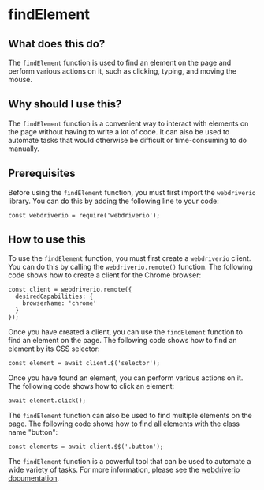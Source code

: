 
  
   # **findElement**

## What does this do?

The `findElement` function is used to find an element on the page and perform various actions on it, such as clicking, typing, and moving the mouse.

## Why should I use this?

The `findElement` function is a convenient way to interact with elements on the page without having to write a lot of code. It can also be used to automate tasks that would otherwise be difficult or time-consuming to do manually.

## Prerequisites

Before using the `findElement` function, you must first import the `webdriverio` library. You can do this by adding the following line to your code:

```
const webdriverio = require('webdriverio');
```

## How to use this

To use the `findElement` function, you must first create a `webdriverio` client. You can do this by calling the `webdriverio.remote()` function. The following code shows how to create a client for the Chrome browser:

```
const client = webdriverio.remote({
  desiredCapabilities: {
    browserName: 'chrome'
  }
});
```

Once you have created a client, you can use the `findElement` function to find an element on the page. The following code shows how to find an element by its CSS selector:

```
const element = await client.$('selector');
```

Once you have found an element, you can perform various actions on it. The following code shows how to click an element:

```
await element.click();
```

The `findElement` function can also be used to find multiple elements on the page. The following code shows how to find all elements with the class name "button":

```
const elements = await client.$$('.button');
```

The `findElement` function is a powerful tool that can be used to automate a wide variety of tasks. For more information, please see the [webdriverio documentation](https://webdriver.io/docs/api/element/).
  
  